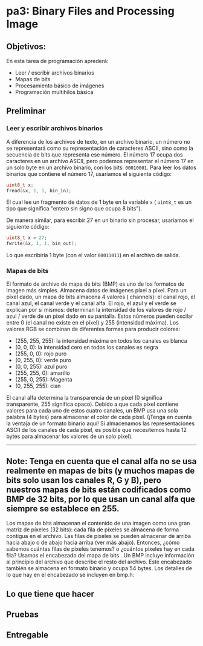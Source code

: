 # pa3: Binary Files and Processing Image

## Objetivos:
En esta tarea de programación aprederá:
- Leer / escribir archivos binarios 
- Mapas de bits 
- Procesamiento básico de imágenes 
- Programación multihilos básica 

## Preliminar
### Leer y escribir archivos binarios

A diferencia de los archivos de texto, en un archivo binario, un número no se representará como su representación de caracteres ASCII, sino como la secuencia de bits que representa ese número. El número 17 ocupa dos caracteres en un archivo ASCII, pero podemos representar el número 17 en un solo byte en un archivo binario, con los bits: `00010001`. Para leer los datos binarios que contiene el número 17, usaríamos el siguiente código:
~~~c
uint8_t x;
fread(&x, 1, 1, bin_in);
~~~
El cual lee un fragmento de datos de 1 byte en la variable `x` ( `uint8_t` es un tipo que significa "entero sin signo que ocupa 8 bits").

De manera similar, para escribir 27 en un binario sin procesar, usaríamos el siguiente código:
~~~c
uint8_t x = 27;
fwrite(&x, 1, 1, bin_out);
~~~
Lo que escribiría 1 byte (con el valor `00011011`) en el archivo de salida.

### Mapas de bits
El formato de archivo de mapa de bits (BMP) es uno de los formatos de imagen más simples. Almacena datos de imágenes píxel a píxel. Para un píxel dado, un mapa de bits almacena 4 valores ( channels): el canal rojo, el canal azul, el canal verde y el canal alfa. El rojo, el azul y el verde se explican por sí mismos: determinan la intensidad de los valores de rojo / azul / verde de un píxel dado en su pantalla. Estos números pueden oscilar entre 0 (el canal no existe en el píxel) y 255 (intensidad máxima). Los valores RGB se combinan de diferentes formas para producir colores:

- (255, 255, 255): la intensidad máxima en todos los canales es blanca
- (0, 0, 0): la intensidad cero en todos los canales es negra
- (255, 0, 0): rojo puro
- (0, 255, 0): verde puro
- (0, 0, 255): azul puro
- (255, 255, 0): amarillo
- (255, 0, 255): Magenta
- (0, 255, 255): cian

El canal alfa determina la transparencia de un píxel (0 significa transparente, 255 significa opaco). Debido a que cada píxel contiene valores para cada uno de estos cuatro canales, un BMP usa una sola palabra (4 bytes) para almacenar el color de cada píxel. (¡Tenga en cuenta la ventaja de un formato binario aquí! Si almacenamos las representaciones ASCII de los canales de cada píxel, es posible que necesitemos hasta 12 bytes para almacenar los valores de un solo píxel).

---
**Note:** Tenga en cuenta que el canal alfa no se usa realmente en mapas de bits (y muchos mapas de bits solo usan los canales R, G y B), pero nuestros mapas de bits están codificados como BMP de 32 bits, por lo que usan un canal alfa que siempre se establece en 255.
---
Los mapas de bits almacenan el contenido de una imagen como una gran matriz de píxeles (32 bits): cada fila de píxeles se almacena de forma contigua en el archivo. Las filas de píxeles se pueden almacenar de arriba hacia abajo o de abajo hacia arriba (ver más abajo). Entonces, ¿cómo sabemos cuántas filas de píxeles tenemos? o ¿cuántos píxeles hay en cada fila? Usamos el encabezado del mapa de bits . Un BMP incluye información al principio del archivo que describe el resto del archivo. Este encabezado también se almacena en formato binario y ocupa 54 bytes. Los detalles de lo que hay en el encabezado se incluyen en bmp.h:

## Lo que tiene que hacer 

## Pruebas

## Entregable
